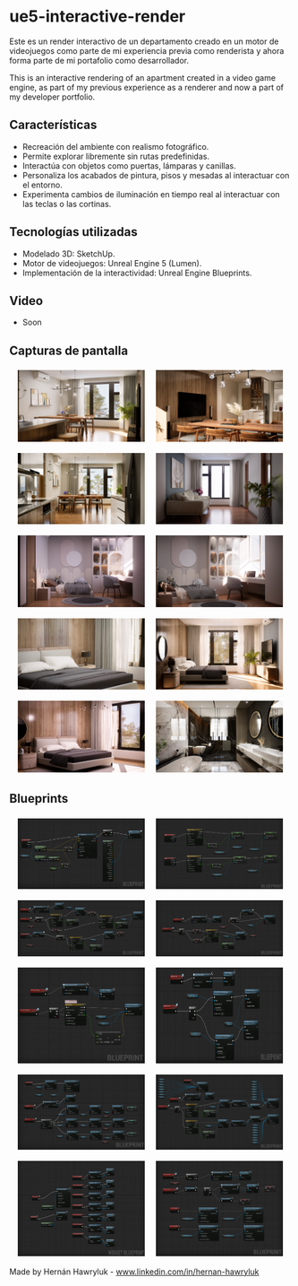 # ue5-interactive-render

Este es un render interactivo de un departamento creado en un motor de videojuegos como parte de mi experiencia previa como renderista y ahora forma parte de mi portafolio como desarrollador.

This is an interactive rendering of an apartment created in a video game engine, as part of my previous experience as a renderer and now a part of my developer portfolio.

## Características

- Recreación del ambiente con realismo fotográfico.
- Permite explorar libremente sin rutas predefinidas.
- Interactúa con objetos como puertas, lámparas y canillas.
- Personaliza los acabados de pintura, pisos y mesadas al interactuar con el entorno.
- Experimenta cambios de iluminación en tiempo real al interactuar con las teclas o las cortinas.

## Tecnologías utilizadas

- Modelado 3D: SketchUp.
- Motor de videojuegos: Unreal Engine 5 (Lumen).
- Implementación de la interactividad: Unreal Engine Blueprints.

## Video

- Soon

## Capturas de pantalla

<div align="center" style="display: flex; flex-wrap: wrap; justify-content: center; gap: 10px;">
  <img src="./screenshots/image01.png" width="45%" style="margin: 5px;">
  <img src="./screenshots/image02.png" width="45%" style="margin: 5px;">
  <img src="./screenshots/image03.png" width="45%" style="margin: 5px;">
  <img src="./screenshots/image04.png" width="45%" style="margin: 5px;">
  <img src="./screenshots/image05.png" width="45%" style="margin: 5px;">
  <img src="./screenshots/image06.png" width="45%" style="margin: 5px;">
  <img src="./screenshots/image07.png" width="45%" style="margin: 5px;">
  <img src="./screenshots/image08.png" width="45%" style="margin: 5px;">
  <img src="./screenshots/image09.png" width="45%" style="margin: 5px;">
  <img src="./screenshots/image10.png" width="45%" style="margin: 5px;">
</div>

## Blueprints

<div align="center" style="display: flex; flex-wrap: wrap; justify-content: center; gap: 10px;">
  <img src="./blueprints/aiming-focus-interaction.png" width="45%" style="margin: 5px;">
  <img src="./blueprints/camera-zoom-inout.png" width="45%" style="margin: 5px;">
  <img src="./blueprints/open-close-door.png" width="45%" style="margin: 5px;">
  <img src="./blueprints/toggle-over-door.png" width="45%" style="margin: 5px;">
  <img src="./blueprints/curtain-slide-toggle.png" width="45%" style="margin: 5px;">
  <img src="./blueprints/single-light-toggle.png" width="45%" style="margin: 5px;">
  <img src="./blueprints/change-light-source.png" width="45%" style="margin: 5px;">
  <img src="./blueprints/multi-light-toggle.png" width="45%" style="margin: 5px;">
  <img src="./blueprints/change-wall-ui.png" width="45%" style="margin: 5px;">
  <img src="./blueprints/change-wall-paint.png" width="45%" style="margin: 5px;">
</div>

Made by Hernán Hawryluk - www.linkedin.com/in/hernan-hawryluk
